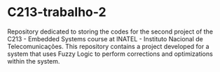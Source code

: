# C213-trabalho-2
 Repository dedicated to storing the codes for the second project of the C213 - Embedded Systems course at INATEL - Instituto Nacional de Telecomunicações. This repository contains a project developed for a system that uses Fuzzy Logic to perform corrections and optimizations within the system.
